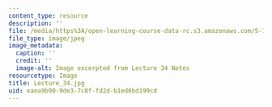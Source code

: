 ```yaml
---
content_type: resource
description: ''
file: /media/https%3A/open-learning-course-data-rc.s3.amazonaws.com/5-111sc-principles-of-chemical-science-fall-2014/eaea9b909de37c8ffd2db1ed6bd199cd_Lecture_34.jpg
file_type: image/jpeg
image_metadata:
  caption: ''
  credit: ''
  image-alt: Image excerpted from Lecture 34 Notes
resourcetype: Image
title: Lecture_34.jpg
uid: eaea9b90-9de3-7c8f-fd2d-b1ed6bd199cd
---
```

